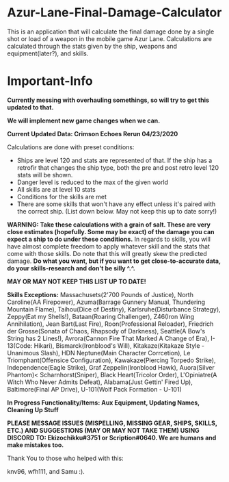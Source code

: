 # Azur-Lane-Final-Damage-Calculator
This is an application that will calculate the final damage done by a single shot or load of a weapon in the mobile game Azur Lane. Calculations are calculated through the stats given by the ship, weapons and equipment(later?), and skills.

# Important-Info

<B> Currently messing with overhauling somethings, so will try to get this updated to that.</B>

<B> We will implement new game changes when we can. </B>

<B> Current Updated Data: Crimson Echoes Rerun 04/23/2020 </B>

Calculations are done with preset conditions:
- Ships are level 120 and stats are represented of that. If the ship has a retrofir that changes the ship type, both the pre and post retro level 120 stats will be shown.
- Danger level is reduced to the max of the given world
- All skills are at level 10 stats
- Conditions for the skills are met
- There are some skills that won't have any effect unless it's paired with the correct ship. (List down below. May not keep this up to date sorry!)

<B>WARNING: Take these calculations with a grain of salt. These are very close estimates (hopefully. Some may be exact) of the damage you can expect a ship to do under these conditions.</B> In regards to skills, you will have almost complete freedom to apply whatever skill and the stats that come with those skills. Do note that this will greatly skew the predicted damage. <B>Do what you want, but if you want to get close-to-accurate data, do your skills-research and don't be silly ^.^.</B>


<B> MAY OR MAY NOT KEEP THIS LIST UP TO DATE!</B>

<B>Skills Exceptions:</B> Massachusets(2'700 Pounds of Justice), North Caroline(AA Firepower), Azuma(Barrage Gunnery Manual, Thundering Mountain Flame), Taihou(Dice of Destiny), Karlsruhe(Disturbance Strategy), Zeppy(Eat my Shells!), Bataan(Roaring Challenger), Z46(Iron Wing Annihilation), Jean Bart(Last Fire), Roon(Professional Reloader), Friedrich der Grosse(Sonata of Chaos, Rhapsody of Darkness), Seattle(A Bow's String has 2 Lines!), Avrora(Cannon Fire That Marked A Change of Era), I-13(Code: Hikari), Bismarck(Ironblood's Will), Kitakaze(Kitakaze Style - Unanimous Slash), HDN Neptune(Main Character Corrcetion), Le Triomphant(Offensice Configuration), Kawakaze(Piercing Torpedo Strike), Independence(Eagle Strike), Graf Zeppelin(Ironblood Hawk), Auora(Silver Phantom)< Scharnhorst(Sniper), Black Heart(Tricolor Order), L'Opiniatre(A Witch Who Never Admits Defeat), Alabama(Just Gettin' Fired Up), Baltimore(Final AP Drive), U-101(Wolf Pack Formation - U-101)

<B>In Progress Functionality/Items: Aux Equipment, Updating Names, Cleaning Up Stuff</B>

<B>PLEASE MESSAGE ISSUES (MISPELLING, MISSING GEAR, SHIPS, SKILLS, ETC.) AND SUGGESTIONS (MAY OR MAY NOT TAKE THEM) USING DISCORD TO: Ekizochikku#3751 or Scription#0640. We are humans and make mistakes too.</B>

Thank You to those who helped with this:

knv96, wfh111, and Samu :).

